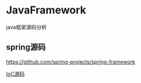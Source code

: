 # JavaFramework
 java框架源码分析

## spring源码
https://github.com/spring-projects/spring-framework

[IoC源码](./spring/)